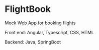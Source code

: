 # FlightBook
Mock Web App for booking flights


Front end: Angular, Typescript, CSS, HTML

Backend: Java, SpringBoot
